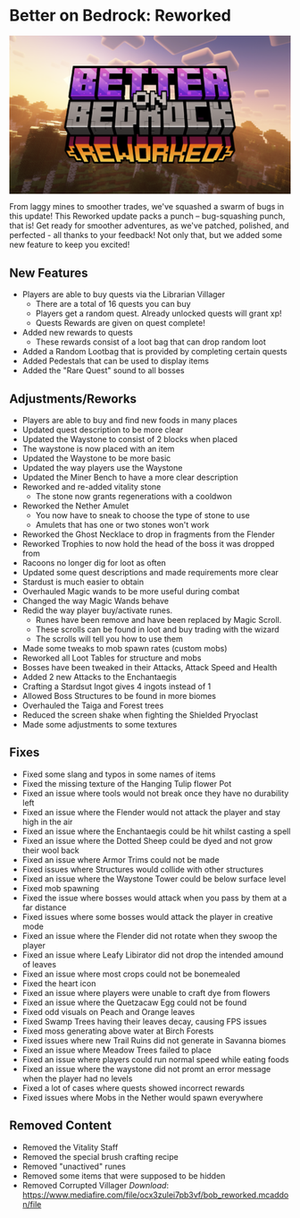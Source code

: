 # Better on Bedrock: Reworked

<div style="display: flex; align-items: center;">
  <img src="./assets/bob-rework.png" alt="Example Image">
</div>


From laggy mines to smoother trades, we've squashed a swarm of bugs in this update! This Reworked update packs a punch – bug-squashing punch, that is! Get ready for smoother adventures, as we've patched, polished, and perfected - all thanks to your feedback! Not only that, but we added some new feature to keep you excited!
## New Features
- Players are able to buy quests via the Librarian Villager
  * There are a total of 16 quests you can buy
  * Players get a random quest. Already unlocked quests will grant xp!
  * Quests Rewards are given on quest complete!
- Added new rewards to quests
  * These rewards consist of a loot bag that can drop random loot
- Added a Random Lootbag that is provided by completing certain quests
- Added Pedestals that can be used to display items
- Added the "Rare Quest" sound to all bosses
## Adjustments/Reworks
- Players are able to buy and find new foods in many places
- Updated quest description to be more clear
- Updated the Waystone to consist of 2 blocks when placed
- The waystone is now placed with an item
- Updated the Waystone to be more basic
- Updated the way players use the Waystone
- Updated the Miner Bench to have a more clear description
- Reworked and re-added vitality stone 
  * The stone now grants regenerations with a cooldwon
- Reworked the Nether Amulet
  * You now have to sneak to choose the type of stone to use
  * Amulets that has one or two stones won't work
- Reworked the Ghost Necklace to drop in fragments from the Flender
- Reworked Trophies to now hold the head of the boss it was dropped from
- Racoons no longer dig for loot as often
- Updated some quest descriptions and made requirements more clear
- Stardust is much easier to obtain
- Overhauled Magic wands to be more useful during combat
- Changed the way Magic Wands behave
- Redid the way player buy/activate runes.
  * Runes have been remove and have been replaced by Magic Scroll.
  * These scrolls can be found in loot and buy trading with the wizard
  * The scrolls will tell you how to use them
- Made some tweaks to mob spawn rates (custom mobs)
- Reworked all Loot Tables for structure and mobs
- Bosses have been tweaked in their Attacks, Attack Speed and Health
- Added 2 new Attacks to the Enchantaegis
- Crafting a Stardsut Ingot gives 4 ingots instead of 1
- Allowed Boss Structures to be found in more biomes
- Overhauled the Taiga and Forest trees
- Reduced the screen shake when fighting the Shielded Pryoclast
- Made some adjustments to some textures
## Fixes
- Fixed some slang and typos in some names of items
- Fixed the missing texture of the Hanging Tulip flower Pot
- Fixed an issue where tools would not break once they have no durability left
- Fixed an issue where the Flender would not attack the player and stay high in the air
- Fixed an issue where the Enchantaegis could be hit whilst casting a spell
- Fixed an issue where the Dotted Sheep could be dyed and not grow their wool back
- Fixed an issue where Armor Trims could not be made
- Fixed issues where Structures would collide with other structures
- Fixed an issue where the Waystone Tower could be below surface level
- Fixed mob spawning
- Fixed the issue where bosses would attack when you pass by them at a far distance
- Fixed issues where some bosses would attack the player in creative mode
- Fixed an issue where the Flender did not rotate when they swoop the player
- Fixed an issue where Leafy Libirator did not drop the intended amound of leaves
- Fixed an issue where most crops could not be bonemealed
- Fixed the heart icon
- Fixed an issue where players were unable to craft dye from flowers
- Fixed an issue where the Quetzacaw Egg could not be found
- Fixed odd visuals on Peach and Orange leaves
- Fixed Swamp Trees having their leaves decay, causing FPS issues
- Fixed moss generating above water at Birch Forests
- Fixed issues where new Trail Ruins did not generate in Savanna biomes
- Fixed an issue where Meadow Trees failed to place
- Fixed an issue where players could run normal speed while eating foods
- Fixed an issue where the waystone did not promt an error message when the player had no levels
- Fixed a lot of cases where quests showed incorrect rewards
- Fixed issues where Mobs in the Nether would spawn everywhere
## Removed Content
- Removed the Vitality Staff
- Removed the special brush crafting recipe
- Removed "unactived" runes
- Removed some items that were supposed to be hidden
- Removed Corrupted Villager
*Download*: <https://www.mediafire.com/file/ocx3zulei7pb3vf/bob_reworked.mcaddon/file>